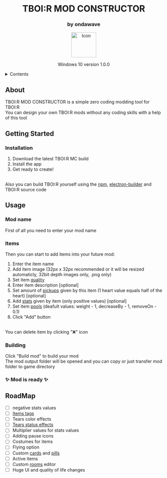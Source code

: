 <div align="center">
    <h1>TBOI:R MOD CONSTRUCTOR</h1>
    <h3>by ondawave</h3>
    <img src="resources/icon.ico" alt="Icon" width="80" height="80">
  <p>Windows 10 version 1.0.0</p>
</div>

<details>
  <summary>Contents</summary>
  <ol>
    <li><a href="#about">About</a></li>
    <li><a href="#getting-started">Getting Started</a></li>
    <li><a href="#usage">Usage</a></li>
    <li><a href="#roadmap">RoadMap</a></li>
  </ol>
</details>

## About  
TBOI:R MOD CONSTRUCTOR is a simple zero coding modding tool for TBOI:R  
You can design your own TBOI:R mods without any coding skills with a help of this tool

## Getting Started  

### Installation
1. Download the latest TBOI:R MC build
2. Install the app
3. Get ready to create!
<br>
Also you can build TBOI:R yourself using the <a href="https://github.com/npm">npm</a>, <a href="https://github.com/electron-userland/electron-builder">electron-builder</a> and TBOI:R source code

## Usage

### Mod name
First of all you need to enter your mod name

### Items
Then you can start to add items into your future mod:
1. Enter the item name
2. Add item image (32px x 32px recommended or it will be resized automaticly, 32bit depth images only, .png only)
3. Set item <a href="https://bindingofisaacrebirth.fandom.com/wiki/Item_Quality">quality</a>
4. Enter item description [optional]
5. Set amount of <a href="https://bindingofisaacrebirth.fandom.com/wiki/Pickups">pickups</a> given by this item (1 heart value equals half of the heart) [optional]
6. Add <a href="https://bindingofisaacrebirth.fandom.com/wiki/Attributes">stats</a> given by item (only positive values) [optional]
7. Set item <a href="https://bindingofisaacrebirth.fandom.com/wiki/Item_Pool">pools</a> (deafult values: weight - 1, decreaseBy - 1, removeOn - 0.1)
8. Click "Add" button
<br>
You can delete item by clicking "❌" icon

### Building
Click "Build mod" to build your mod  
The mod output folder will be opened and you can copy or just transfer mod folder to game directory

### ✨ Mod is ready ✨

## RoadMap
- [ ] negative stats values
- [ ] <a href="https://wofsauge.github.io/IsaacDocs/rep/xml/items.html">Items tags</a>
- [ ] Tears color effects
- [ ] <a href="https://bindingofisaacrebirth.fandom.com/wiki/Status_Effects">Tears status effects</a>
- [ ] Multiplier values for stats values
- [ ] Adding pause icons
- [ ] Costumes for items
- [ ] Flying option
- [ ] Custom <a href="https://bindingofisaacrebirth.fandom.com/wiki/Cards_and_Runes">cards</a> and <a href="https://bindingofisaacrebirth.fandom.com/wiki/Pills">pills</a>
- [ ] Active items
- [ ] Custom <a href="https://bindingofisaacrebirth.fandom.com/wiki/Rooms">rooms</a> editor
- [ ] Huge UI and quality of life changes
